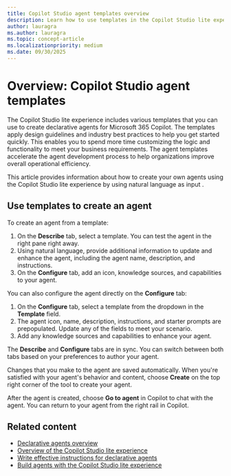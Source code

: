 ```yaml
---
title: Copilot Studio agent templates overview
description: Learn how to use templates in the Copilot Studio lite experience to quickly create declarative agents for Microsoft 365 Copilot.
author: lauragra
ms.author: lauragra
ms.topic: concept-article
ms.localizationpriority: medium
ms.date: 09/30/2025
---
```


# Overview: Copilot Studio agent templates

The Copilot Studio lite experience includes various templates that you can use to create declarative agents for Microsoft 365 Copilot. The templates apply design guidelines and industry best practices to help you get started quickly. This enables you to spend more time customizing the logic and functionality to meet your business requirements. The agent templates accelerate the agent development process to help organizations improve overall operational efficiency.

This article provides information about how to create your own agents using the Copilot Studio lite experience by using natural language as input .

## Use templates to create an agent

To create an agent from a template:

1. On the **Describe** tab, select a template. You can test the agent in the right pane right away.
2. Using natural language, provide additional information to update and enhance the agent, including the agent name, description, and instructions.
3. On the **Configure** tab, add an icon, knowledge sources, and capabilities to your agent.

You can also configure the agent directly on the **Configure** tab:

1. On the **Configure** tab, select a template from the dropdown in the **Template** field.
2. The agent icon, name, description, instructions, and starter prompts are prepopulated. Update any of the fields to meet your scenario.
3. Add any knowledge sources and capabilities to enhance your agent.

The **Describe** and **Configure** tabs are in sync. You can switch between both tabs based on your preferences to author your agent.

Changes that you make to the agent are saved automatically. When you're satisfied with your agent's behavior and content, choose **Create** on the top right corner of the tool to create your agent.

After the agent is created, choose **Go to agent** in Copilot to chat with the agent. You can return to your agent from the right rail in Copilot.

## Related content

- [Declarative agents overview](overview-declarative-agent.md)
- [Overview of the Copilot Studio lite experience](copilot-studio-lite-experience.md)
- [Write effective instructions for declarative agents](declarative-agent-instructions.md)
- [Build agents with the Copilot Studio lite experience](docs\build-with-copilot-studio-lite-experience.md)